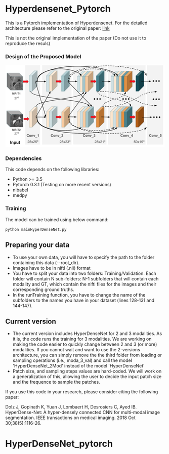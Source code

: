 # Hyperdensenet_Pytorch


This is a Pytorch implementation of Hyperdensenet. For the detailed architecture please refer to the original paper: [link](https://arxiv.org/abs/1804.02967)

This is not the original implementation of the paper (Do not use it to reproduce the resuls)

### Design of the Proposed Model
![model](images/model.png)

### Dependencies
This code depends on the following libraries:

- Python >= 3.5
- Pytorch 0.3.1 (Testing on more recent versions)
- nibabel
- medpy


### Training

The model can be trained using below command:  
```
python mainHyperDenseNet.py
```

## Preparing your data
- To use your own data, you will have to specify the path to the folder containing this data (--root_dir).
- Images have to be in nifti (.nii) format
- You have to split your data into two folders: Training/Validation. Each folder will contain N sub-folders: N-1 subfolders that will contain each modality and GT, which contain the nifti files for the images and their corresponding ground truths. 
- In the runTraining function, you have to change the name of the subfolders to the names you have in your dataset (lines 128-131 and 144-147).

## Current version
- The current version includes HyperDenseNet for 2 and 3 modalities. As it is, the code runs the training for 3 modalities. We are working on making the code easier to quickly change between 2 and 3 (or more) modalities. If you cannot wait and want to use the 2-versions architecture, you can simply remove the the third folder from loading or sampling operations (i.e., moda_3_val) and call the model 'HyperDenseNet_2Mod' instead of the model 'HyperDenseNet' 
- Patch size, and sampling steps values are hard-coded. We will work on a generalization of this, allowing the user to decide the input patch size and the frequence to sample the patches.

If you use this code in your research, please consider citing the following paper:

Dolz J, Gopinath K, Yuan J, Lombaert H, Desrosiers C, Ayed IB. HyperDense-Net: A hyper-densely connected CNN for multi-modal image segmentation. IEEE transactions on medical imaging. 2018 Oct 30;38(5):1116-26.

# HyperDenseNet_pytorch
